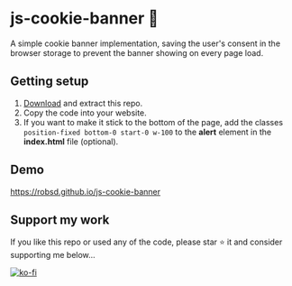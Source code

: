 # js-cookie-banner 🍪

A simple cookie banner implementation, saving the user's consent in the browser storage to prevent the banner showing on every page load.

## Getting setup

1. [Download](https://github.com/robsd/php-flat-file-url-shortener/archive/refs/heads/main.zip) and extract this repo.
2. Copy the code into your website.
3. If you want to make it stick to the bottom of the page, add the classes `position-fixed bottom-0 start-0 w-100` to the **alert** element in the **index.html** file (optional).

## Demo

https://robsd.github.io/js-cookie-banner

## Support my work

If you like this repo or used any of the code, please star ⭐ it and consider supporting me below...

[![ko-fi](https://ko-fi.com/img/githubbutton_sm.svg)](https://ko-fi.com/F1F34TIDQ)